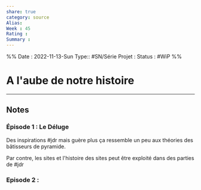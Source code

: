 ```yaml
---
share: true 
category: source
Alias:
Week : 45
Rating :
Summary : 
---
```

%%
Date : 2022-11-13-Sun
Type:: #SN/Série 
Projet : 
Status :  #WiP 
%%
# A l'aube de notre histoire


***

## Notes

### Épisode 1 : Le Déluge

Des inspirations #jdr mais guère plus ça ressemble un peu aux théories des bâtisseurs de pyramide.

Par contre, les sites et l'histoire des sites peut être exploité dans des parties de #jdr 

### Episode 2 : 

